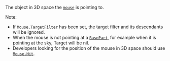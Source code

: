 The object in 3D space the [`mouse`](https://create.roblox.com/docs/reference/engine/classes/Mouse) is pointing to.

Note:

- If [`Mouse.TargetFilter`](https://create.roblox.com/docs/reference/engine/classes/Mouse#TargetFilter) has been set, the target filter and its
descendants will be ignored.
- When the mouse is not pointing at a [`BasePart`](https://create.roblox.com/docs/reference/engine/classes/BasePart), for example when
it is pointing at the sky, Target will be nil.
- Developers looking for the position of the mouse in 3D space should use
[`Mouse.Hit`](https://create.roblox.com/docs/reference/engine/classes/Mouse#Hit).